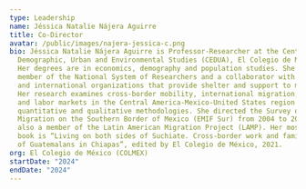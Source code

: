 ```yaml
---
type: Leadership
name: Jéssica Natalie Nájera Aguirre
title: Co-Director
avatar: /public/images/najera-jessica-c.png
bio: Jéssica Natalie Nájera Aguirre is Professor-Researcher at the Center for
  Demographic, Urban and Environmental Studies (CEDUA), El Colegio de México.
  Her degrees are in economics, demography and population studies. She is a
  member of the National System of Researchers and a collaborator with national
  and international organizations that provide shelter and support to migrants.
  Her research examines cross-border mobility, international migration, family
  and labor markets in the Central America-Mexico-United States region using
  quantitative and qualitative methodologies. She directed the Survey on
  Migration on the Southern Border of Mexico (EMIF Sur) from 2004 to 2009 and is
  also a member of the Latin American Migration Project (LAMP). Her most recent
  book is “Living on both sides of Suchiate. Cross-border work and family life
  of Guatemalans in Chiapas”, edited by El Colegio de México, 2021.
org: El Colegio de México (COLMEX)
startDate: "2024"
endDate: "2024"
---
```

